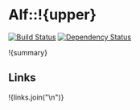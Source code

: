 # Alf::!{upper}

[![Build Status](https://secure.travis-ci.org/blambeau/alf.png)](http://travis-ci.org/blambeau/alf-!{lower})
[![Dependency Status](https://gemnasium.com/blambeau/alf.png)](https://gemnasium.com/blambeau/alf-!{lower})

!{summary}

## Links

!{links.join("\n")}
